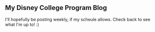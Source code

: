 ## My Disney College Program Blog

I'll hopefully be posting weekly, if my scheule allows. Check back to see what I'm up to! :)

